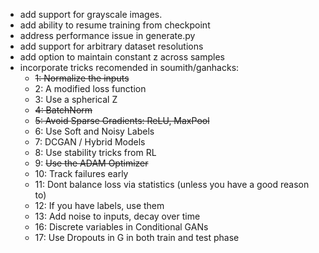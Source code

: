 - add support for grayscale images.
- add ability to resume training from checkpoint
- address performance issue in generate.py
- add support for arbitrary dataset resolutions
- add option to maintain constant z across samples 
- incorporate tricks recomended in soumith/ganhacks:
	- ~~1: Normalize the inputs~~
	- 2: A modified loss function
	- 3: Use a spherical Z
	- ~~4: BatchNorm~~
	- ~~5: Avoid Sparse Gradients: ReLU, MaxPool~~
	- 6: Use Soft and Noisy Labels
	- 7: DCGAN / Hybrid Models
	- 8: Use stability tricks from RL
	- 9: ~~Use the ADAM Optimizer~~
	- 10: Track failures early
	- 11: Dont balance loss via statistics (unless you have a good reason to)
	- 12: If you have labels, use them
	- 13: Add noise to inputs, decay over time
	- 16: Discrete variables in Conditional GANs
	- 17: Use Dropouts in G in both train and test phase
